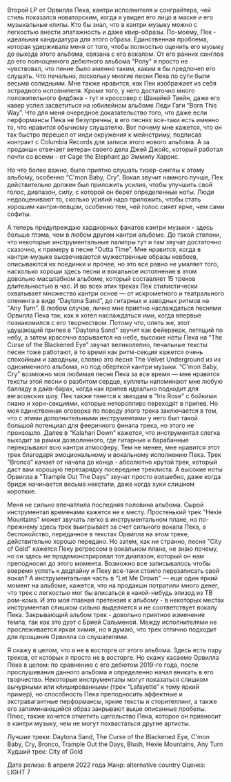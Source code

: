 Второй LP от Орвилла Пека, кантри исполнителя и сонграйтера, чей стиль показался новаторским, когда я увидел его лицо в маске и его музыкальные клипы. Кто бы знал, что в кантри музыку можно с легкостью внести эпатажность и даже квир-образы. По-моему, Пек - идеальная кандидатура для этого образа. Единственная проблема, которая удерживала меня от того, чтобы полностью оценить его музыку до выхода этого альбома, связана с его вокалом. От его ранних синглов до его полноценного дебютного альбома "Pony" я просто не чувствовал, что пение было именно таким, каким я бы предпочел его слушать. Что печально, поскольку многие песни Пека по сути были весьма солидными. Мне также нравится, как Пек изображает из себя эстрадного исполнителя. Кроме того, у него достаточно много положительного фидбэка - тут и кроссовер с Шанайей Твейн, даже его кавер успел засветиться на юбилейном альбоме Леди Гаги “Born This Way”. Что для меня очередное доказательство того, что даже если перформансы Пека не безупречны, в его песнях все-таки есть именно то, что нравится обычному слушателю. Вот почему мне кажется, что он так быстро перешел от инди окружения к мейнстриму, подписав контракт с Columbia Records для записи этого нового альбома. А за продакшн отвечает ветеран своего дела Джей Джойс, который работал почти со всеми - от Cage the Elephant до Эммилу Харрис.

Но что более важно, было приятно слушать тизер-синглы к этому альбому, особенно “C'mon Baby, Cry”. Вокал звучит намного лучше, Пек действительно должен был приложить усилия, чтобы улучшить свой голос, диапазон, силу, с которой он берет определенные ноты. Люди недооценивают то, сколько усилий надо приложить, чтобы стать хорошим кантри-певцом, особенно тем, чей голос сияет ярче, чем сами софиты.

А теперь предупреждаю хардкорных фанатов кантри музыки - здесь больше глэма, чем в любом другом кантри альбоме. До такой степени, что некоторые инструментальные палитры тут и там звучат достаточно сказочно, к примеру в песне “Outta Time”. Мне нравится, когда в кантри-музыке высвечиваются мужественные образы ковбоев, описываются их поединки и прочее, но это все равно не умаляет того, насколько хороши здесь песни и вокальное исполнение в этом довольно масштабном альбоме, который составляет 15 треков длительностью в час. И во всех этих треках Пек стилистически охватывает множество кантри основ — от искрометного и театрального опенинга в виде “Daytona Sand”, до гитарных и заводных ритмов на “Any Turn”. В любом случае, лично мне приятно наслаждаться песнями Орвилла Пека так, как я хотел наслаждаться ими, когда впервые познакомился с его творчеством. Потому что, опять же, этот удушающий припев в "Daytona Sand" звучит как фейерверк, летящий по небу, а затем красочно взрывается на небе, высокие ноты Пека на “The Curse of the Blackened Eye” звучат великолепно, печальные тексты песен тоже работают, в то время как ритм-секция кажется очень спокойным и заводным, словно это песня The Velvet Underground из их одноименного альбома, но под оберткой кантри музыки. “C'mon Baby, Cry” возможно моя любимая песня Пека за все время — мне нравятся тексты этой песни о разбитом сердце, куплеты напоминают мне любую балладу в дайв-барах, когда как припев идеально подходит для вегасовских шоу. Пек также тянется к звездам в "Iris Rose" с бойкими пиано и хорн-секциями, которые неторопливо переходят в припев. Но моя единственная оговорка по поводу этого трека заключается в том, что с этими дополнительными инструментами у него был такой большой потенциал для фееричного финала трека, но этого не произошло. Далее в “Kalahari Down” кажется, что инструментал слегка выходит за рамки дозволенного, где гитарные и барабанные перекрывают всю кантри атмосферу. Тем не менее, мне нравится этот трек благодаря эмоциональному и вокальному исполнению Пека. Трек "Bronco" качает от начала до конца - абсолютно крутой трек, который даст вам хорошую перезарядку посередине треклиста. А высокие ноты Орвилла в "Trample Out The Days" звучат просто волшебно, даже когда бридж начинается весьма некстати, даже когда хуки слишком короткие.

Меня не сильно впечатлила последняя половина альбома. Сырой инструментал временами кажется не к месту. Простенький трек "Hexie Mountains" может звучать легко в инструментальном плане, но по-прежнему здесь трек выигрывает за счет сильного вокала Пека, а беспокойство, переданное в текстах Орвилла на этом треке, действительно хорошо передано. Но затем, как ни странно, песня "City of Gold" кажется Пеку регрессом в вокальном плане, не знаю почему, но он здесь не продемонстрировал тот диапазон, который он нам преподносил до этого момента. Возможно все записывалось чтобы вовремя успеть к дедлайну и Пеку все-таки стоило перезаписать свой вокал? А инструментальная часть в "Let Me Drown" — еще один яркий момент на альбоме, кажется, что на продакшн потратили много денег, что трек с легкостью мог бы вписаться в какой-нибудь эпизод из ТВ ром-кома. И это моя главная претензия к альбому - в некоторых местах инструментал слишком сильно выделяется и не соответствует вокалу Пека. Закрывающий альбом трек - довольно приятное изменение темпа, так как это дуэт с Брией Сальменой. Между исполнителями не прослеживается яркая химия, но я думаю, что трек отлично подходит для прощания Орвилла со слушателями.

Я скажу в целом, что я не в восторге от этого альбома. Здесь есть пару треков, от которых я просто не в восторге. Но скажу касаемо Орвилла Пека в целом: по сравнению с его дебютом 2019-го года, после прослушивания данного альбома я определенно начал вникать в его творчество. Некоторые инструменталы могут показаться слишком вычурными или клишированными (трек “Lafayette” к тому яркий пример), но способность Пека преподносить эффектные и экстравагантные перформансы, яркие тексты и сторителлинг, а также его запоминающийся образ закрывают выше описанные пробелы. Плюс, также хочется отметить щегольство Пека, которое он привносит в кантри музыку, чем не могут похвастаться другие артисты.

Лучшие треки: Daytona Sand, The Curse of the Blackened Eye, C'mon Baby, Cry, Bronco, Trample Out the Days, Blush, Hexie Mountains, Any Turn
Худший трек: City of Gold

Дата релиза: 8 апреля 2022 года
Жанр: alternative country
Оценка: LIGHT 7
